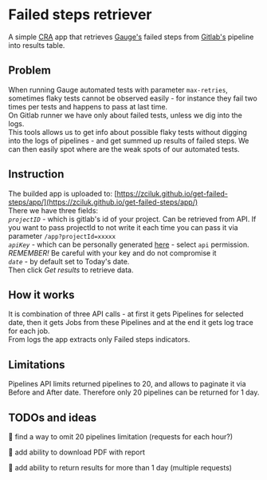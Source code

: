 # Failed steps retriever

A simple [CRA](https://github.com/facebook/create-react-appapp) app that retrieves [Gauge's](https://gauge.org/) failed steps from [Gitlab's](https://gitlab.com/) pipeline into results table.

## Problem

When running Gauge automated tests with parameter `max-retries`, sometimes flaky tests cannot be observed easily - for instance they fail two times per tests and happens to pass at last time.<br />
On Gitlab runner we have only about failed tests, unless we dig into the logs.<br />
This tools allows us to get info about possible flaky tests without digging into the logs of pipelines - and get summed up results of failed steps. We can then easily spot where are the weak spots of our automated tests.

## Instruction

The builded app is uploaded to: [https://zciluk.github.io/get-failed-steps/app/](https://zciluk.github.io/get-failed-steps/app/) <br />
There we have three fields: <br />
_`projectID`_ - which is gitlab's id of your project. Can be retrieved from API. If you want to pass projectId to not write it each time you can pass it via parameter `/app?projectId=xxxxx`<br />
_`apiKey`_ - which can be personally generated [here](https://gitlab.com/profile/personal_access_tokens) - select `api` permission. _REMEMBER!_ Be careful with your key and do not compromise it<br />
_`date`_ - by default set to Today's date. <br />
Then click _Get results_ to retrieve data.

## How it works

It is combination of three API calls - at first it gets Pipelines for selected date, then it gets Jobs from these Pipelines and at the end it gets log trace for each job. <br />
From logs the app extracts only Failed steps indicators.

## Limitations

Pipelines API limits returned pipelines to 20, and allows to paginate it via Before and After date. Therefore only 20 pipelines can be returned for 1 day.

## TODOs and ideas

🚀 find a way to omit 20 pipelines limitation (requests for each hour?)

🚀 add ability to download PDF with report

🚀 add ability to return results for more than 1 day (multiple requests)
